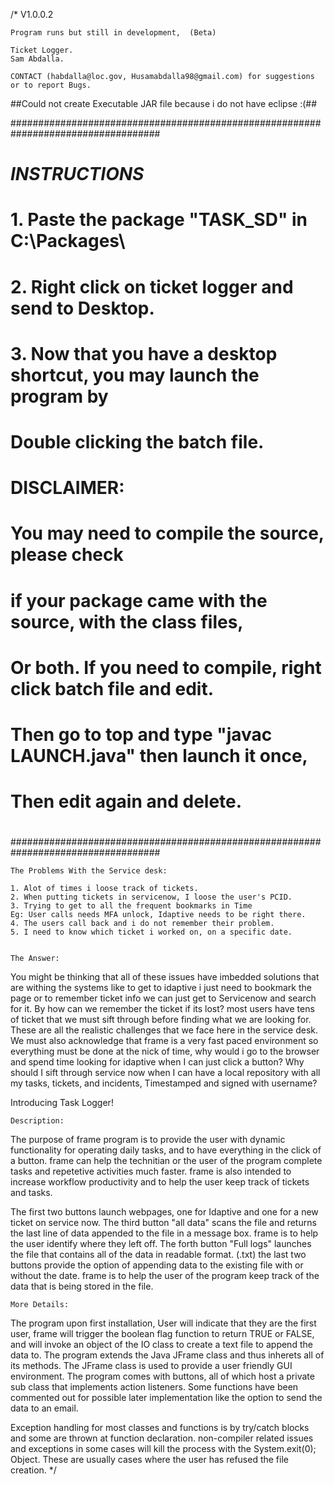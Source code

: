 /*
	V1.0.0.2 

	Program runs but still in development,  (Beta)

	Ticket Logger.
	Sam Abdalla.
	
	CONTACT (habdalla@loc.gov, Husamabdalla98@gmail.com) for suggestions or to report Bugs.


##Could not create Executable JAR file because i do not have eclipse :(##
	
###################################################################################
#			        *INSTRUCTIONS*					  #
#	1. Paste the package "TASK_SD" in C:\Packages\				  #
#	2. Right click on ticket logger and send to Desktop.			  #
#	3. Now that you have a desktop shortcut, you may launch the program by 	  #
#	Double clicking the batch file.						  #
#										  #
#	DISCLAIMER:								  #	
#		You may need to compile the source, please check		  #
#		if your package came with the source, with the class files,	  #
#		Or both. If you need to compile, right click batch file and edit. #
#		Then go to top and type "javac LAUNCH.java" then launch it once,  #
#		Then edit again and delete.					  #
#										  #
###################################################################################



	The Problems With the Service desk:

	1. Alot of times i loose track of tickets.
	2. When putting tickets in servicenow, I loose the user's PCID.
	3. Trying to get to all the frequent bookmarks in Time
	Eg: User calls needs MFA unlock, Idaptive needs to be right there.
	4. The users call back and i do not remember their problem. 
	5. I need to know which ticket i worked on, on a specific date.


	The Answer:

You might be thinking that all of these issues have imbedded solutions that are withing the systems
like to get to idaptive i just need to bookmark the page or to remember ticket info we can 
just get to Servicenow and search for it. By how can we remember the ticket if its lost?
most users have tens of ticket that we must sift through before finding what we are looking for.
These are all the realistic challenges that we face here in the service desk.
We must also acknowledge that frame is a very fast paced environment so everything must be done
at the nick of time, why would i go to the browser and spend time looking for idaptive when I can just click a button?
Why should I sift through service now when I can have a local repository with all my tasks, tickets, 
and incidents, Timestamped and signed with username? 

Introducing Task Logger!


	Description:

The purpose of frame program is to provide the user with dynamic functionality for 
operating daily tasks, and to have everything in the click of a button.
frame can help the technitian or the user of the program complete tasks and repetetive activities much faster.
frame is also intended to increase workflow productivity and to help the user keep track of tickets and tasks.

The first two buttons launch webpages, one for Idaptive and one for a new ticket on service now.
The third button "all data" scans the file and returns the last line of data appended to the file in a message box.
frame is to help the user identify where they left off.
The forth button "Full logs" launches the file that contains all of the data in readable format. (.txt)
the last two buttons provide the option of appending data to the existing file with or without the date. 
frame is to help the user of the program keep track of the data that is being stored in the file.


	More Details:

The program upon first installation, User will indicate that 
they are the first user, frame will trigger the boolean flag function to return TRUE or FALSE,
and will invoke an object of the IO class to create a text file to append the data to.
The program extends the Java JFrame class and thus inherets all of its methods.
The JFrame class is used to provide a user friendly GUI environment.
The program comes with buttons, all of which host a private sub class that implements
action listeners.
Some functions have been commented out for possible later implementation like the option to send the data to an email.

Exception handling for most classes and functions is by try/catch blocks and some are thrown at function declaration.
non-compiler related issues and exceptions in some cases will kill the process with the System.exit(0); Object.
These are usually cases where the user has refused the file creation.
*/

